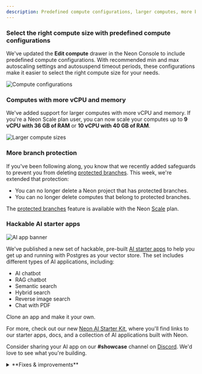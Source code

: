 ```yaml
---
description: Predefined compute configurations, larger computes, more branch protection, and hackable AI starter apps
---
```


### Select the right compute size with predefined compute configurations

We've updated the **Edit compute** drawer in the Neon Console to include predefined compute configurations. With recommended min and max autoscaling settings and autosuspend timeout periods, these configurations make it easier to select the right compute size for your needs.

![Compute configurations](/docs/relnotes/compute_configurations.png)

### Computes with more vCPU and memory

We've added support for larger computes with more vCPU and memory. If you're a Neon Scale plan user, you can now scale your computes up to **9 vCPU with 36 GB of RAM** or **10 vCPU with 40 GB of RAM**.

![Larger compute sizes](/docs/relnotes/larger_compute_sizes.png)

### More branch protection

If you've been following along, you know that we recently added safeguards to prevent you from deleting [protected branches](/docs/guides/protected-branches). This week, we're extended that protection:

- You can no longer delete a Neon project that has protected branches.
- You can no longer delete computes that belong to protected branches.

The [protected branches](/docs/guides/protected-branches) feature is available with the Neon [Scale](/docs/introduction/plans#scale) plan.

### Hackable AI starter apps

![AI app banner](/docs/relnotes/ai_banner.png)

We've published a new set of hackable, pre-built [AI starter apps](https://neon.tech/docs/ai/ai-intro#ai-starter-apps) to help you get up and running with Postgres as your vector store. The set includes different types of AI applications, including:

- AI chatbot
- RAG chatbot
- Semantic search
- Hybrid search
- Reverse image search
- Chat with PDF

Clone an app and make it your own.

For more, check out our new [Neon AI Starter Kit](/docs/ai/ai-intro), where you'll find links to our starter apps, docs, and a collection of AI applications built with Neon.

Consider sharing your AI app on our **#showcase** channel on [Discord](https://discord.gg/92vNTzKDGp). We'd love to see what you're building.

<details>
<summary>**Fixes & improvements**</summary>

- In a Postgres primary-standby configuration, certain settings should be no smaller on a standby than on the primary in order to ensure that the standby does not run out of shared memory during recovery, as described in the [PostgreSQL hot standby documentation](https://www.postgresql.org/docs/current/hot-standby.html#HOT-STANDBY-ADMIN). For Neon [read replicas](/docs/introduction/read-replicas), it's no different. The same settings should be no smaller on a read replica compute (the "standby") than on the default read-write compute (the "primary"). For this reason, the following settings on read replica computes are now synchronized with the settings on the default read-write compute when the read replica compute is started:
  - `max_connections`
  - `max_prepared_transactions`
  - `max_locks_per_transaction`
  - `max_wal_senders`
  - `max_worker_processes`
- Fixed the SQLAlchemy code snippet in the **Connection Details** widget in the Neon Console. The host variable was missing a comma.
- We've tried to make it even clearer in our error message that lets you know when you've exceeded the permitted number of concurrently active computes. Neon has a default limit of 20 concurrently active computes to protect your account from unintended usage. See [connection errors](/docs/connect/connection-errors#you-have-exceeded-the-limit-of-concurrently-active-endpoints) for more information.
- Fixed an issue with the [List projects](https://api-docs.neon.tech/reference/listprojects) API that caused it to return an empty result set when including an `org_id` value.
- Fixed an issue that caused the **Create project** page to be displayed if a **Project** page could not be shown due to an error. The **Projects list** page is now shown instead.
- For Free Tier users, the **Data Transfer** metric in the **Resources remaining** widget on the **Project Dashboard** now shows 0 when the 5 GiB allowance is exceeded, indicating that the allowance has been fully used.
- Console navigation was improved by carrying forward the branch and database selected on the **Dashboard** when navigating to other console pages.
- Console themes (System, Light, Dark) are now set through the **Profile** menu in the Neon Console. The **Theme** page, previously accessible from the **Settings** page, has been removed.
- Fixed an issue with the `rum` extension that caused an error when building a RUM index with a large amount of data.

</details>

